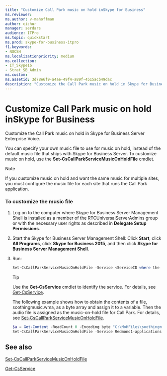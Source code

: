 ```yaml
---
title: "Customize Call Park music on hold inSkype for Business"
ms.reviewer: 
ms.author: v-mahoffman
author: cichur
manager: serdars
audience: ITPro
ms.topic: quickstart
ms.prod: skype-for-business-itpro
f1.keywords:
- NOCSH
ms.localizationpriority: medium
ms.collection: 
- IT_Skype16
- Strat_SB_Admin
ms.custom: 
ms.assetid: 3d78e6f9-a4ae-49f4-a89f-4515acb49dac
description: "Customize the Call Park music on hold in Skype for Business Server Enterprise Voice."
---
```


# Customize Call Park music on hold inSkype for Business
 
Customize the Call Park music on hold in Skype for Business Server Enterprise Voice.
  
You can specify your own music file to use for music on hold, instead of the default music file that ships with Skype for Business Server. To customize music on hold, use the **Set-CsCallParkServiceMusicOnHoldFile** cmdlet.
  
> [!NOTE]
> If you customize music on hold and want the same music for multiple sites, you must configure the music file for each site that runs the Call Park application. 
  
### To customize the music file

1. Log on to the computer where Skype for Business Server Management Shell is installed as a member of the RTCUniversalServerAdmins group or with the necessary user rights as described in **Delegate Setup Permissions**.
    
2. Start the Skype for Business Server Management Shell: Click **Start**, click **All Programs**, click **Skype for Business 2015**, and then click **Skype for Business Server Management Shell**.
    
3. Run:
    
   ```powershell
   Set-CsCallParkServiceMusicOnHoldFile -Service <ServiceID where the Call Park application resides> -Content <Byte >
   ```

    > [!TIP]
    > Use the **Get-CsService** cmdlet to identify the service. For details, see [Get-CsService](/powershell/module/skype/get-csservice?view=skype-ps). 
  
    The following example shows how to obtain the contents of a file, soothingmusic.wma, as a byte array and assign it to a variable. Then the audio file is assigned as the music-on-hold file for Call Park. For details, see [Set-CsCallParkServiceMusicOnHoldFile](/powershell/module/skype/set-cscallparkservicemusiconholdfile?view=skype-ps).
    
   ```powershell
   $a = Get-Content -ReadCount 0 -Encoding byte "C:\MoHFiles\soothingmusic.wma"
   Set-CsCallParkServiceMusicOnHoldFile -Service Redmond1-applicationserver-1 -Content $a
   ```

## See also

[Set-CsCallParkServiceMusicOnHoldFile](/powershell/module/skype/set-cscallparkservicemusiconholdfile?view=skype-ps)
  
[Get-CsService](/powershell/module/skype/get-csservice?view=skype-ps)